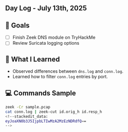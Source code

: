 ## Day Log - July 13th, 2025

## 🎯 Goals
- [ ] Finish Zeek DNS module on TryHackMe
- [ ] Review Suricata logging options

## 🧠 What I Learned
- Observed differences between `dns.log` and `conn.log`.
- Learned how to filter `conn.log` entries by port.

## 💻 Commands Sample
```bash
zeek -Cr sample.pcap
cat conn.log | zeek-cut id.orig_h id.resp_h
<!--stackedit_data:
eyJoaXN0b3J5IjpbLTIwMzA2MzEzNDRdfQ==
-->